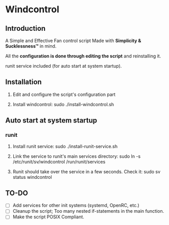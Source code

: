 # Windcontrol

## Introduction

A Simple and Effective Fan control script Made with **Simplicity &
Sucklessness™** in mind.

All the **configuration is done through editing the script** and reinstalling it.

runit service included (for auto start at system startup).

## Installation

1. Edit and configure the script's configuration part

2. Install windcontrol:
    sudo ./install-windcontrol.sh

## Auto start at system startup

### runit

1. Install runit service:
    sudo ./install-runit-service.sh

2. Link the service to runit's main services directory:
    sudo ln -s /etc/runit/sv/windcontrol /run/runit/services

3. Runit should take over the service in a few seconds. Check it:
    sudo sv status windcontrol

## TO-DO

- [ ] Add services for other init systems (systemd, OpenRC, etc.)
- [ ] Cleanup the script; Too many nested if-statements in the main function.
- [ ] Make the script POSIX Compliant.
